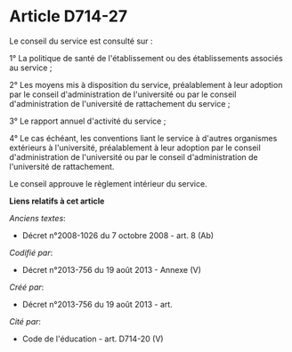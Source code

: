 # Article D714-27

Le conseil du service est consulté sur :

1° La politique de santé de l'établissement ou des établissements associés au service ;

2° Les moyens mis à disposition du service, préalablement à leur adoption par le conseil d'administration de l'université ou
par le conseil d'administration de l'université de rattachement du service ;

3° Le rapport annuel d'activité du service ;

4° Le cas échéant, les conventions liant le service à d'autres organismes extérieurs à l'université, préalablement à leur
adoption par le conseil d'administration de l'université ou par le conseil d'administration de l'université de rattachement.

Le conseil approuve le règlement intérieur du service.

**Liens relatifs à cet article**

_Anciens textes_:

  - Décret n°2008-1026 du 7 octobre 2008 - art. 8 (Ab)

_Codifié par_:

  - Décret n°2013-756 du 19 août 2013 -  Annexe (V)

_Créé par_:

  - Décret n°2013-756 du 19 août 2013 - art.

_Cité par_:

  - Code de l'éducation - art. D714-20 (V)
